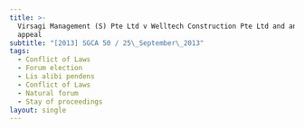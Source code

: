 ```yaml
---
title: >-
  Virsagi Management (S) Pte Ltd v Welltech Construction Pte Ltd and another
  appeal
subtitle: "[2013] SGCA 50 / 25\_September\_2013"
tags:
  - Conflict of Laws
  - Forum election
  - Lis alibi pendens
  - Conflict of Laws
  - Natural forum
  - Stay of proceedings
layout: single
---
```


